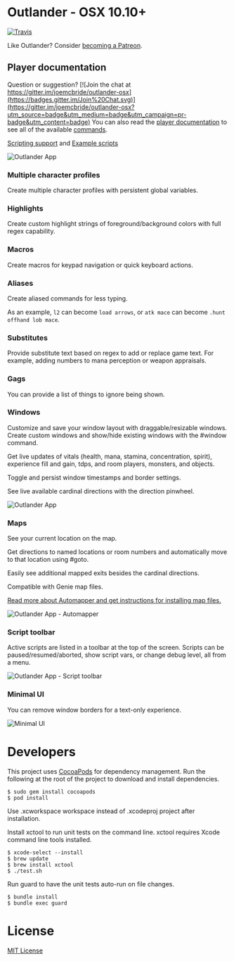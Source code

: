 Outlander - OSX 10.10+
==========
[![Travis](https://img.shields.io/travis/joemcbride/outlander-osx.svg)]()

Like Outlander?  Consider [becoming a Patreon](https://www.patreon.com/outlander).

## Player documentation
Question or suggestion?  [![Join the chat at https://gitter.im/joemcbride/outlander-osx](https://badges.gitter.im/Join%20Chat.svg)](https://gitter.im/joemcbride/outlander-osx?utm_source=badge&utm_medium=badge&utm_campaign=pr-badge&utm_content=badge)
You can also read the [player documentation](commands.md) to see all of the available [commands](commands.md).

[Scripting support](commands.md#scripting) and [Example scripts](commands.md#example-scripts)

![Outlander App](http://i.imgur.com/Gk8LFK1.png)

### Multiple character profiles
Create multiple character profiles with persistent global variables.

### Highlights
Create custom highlight strings of foreground/background colors with full regex capability.

### Macros
Create macros for keypad navigation or quick keyboard actions.

### Aliases
Create aliased commands for less typing.

As an example, `l2` can become `load arrows`, or `atk mace` can become `.hunt offhand lob mace`.

### Substitutes
Provide substitute text based on regex to add or replace game text.  For example, adding numbers to mana perception or weapon appraisals.

### Gags
You can provide a list of things to ignore being shown.

### Windows
Customize and save your window layout with draggable/resizable windows. Create custom windows and show/hide existing windows with the #window command.

Get live updates of vitals (health, mana, stamina, concentration, spirit), experience fill and gain, tdps, and room players, monsters, and objects.

Toggle and persist window timestamps and border settings.

See live available cardinal directions with the direction pinwheel.

![Outlander App](http://i.imgur.com/Gk8LFK1.png)

### Maps
See your current location on the map.

Get directions to named locations or room numbers and automatically move to that location using #goto.

Easily see additional mapped exits besides the cardinal directions.

Compatible with Genie map files.

[Read more about Automapper and get instructions for installing map files.](commands.md#automapper)

![Outlander App - Automapper](http://i.imgur.com/V4cWDhW.png)

### Script toolbar

Active scripts are listed in a toolbar at the top of the screen.  Scripts can be paused/resumed/aborted, show script vars, or change debug level, all from a menu.

![Outlander App - Script toolbar](https://cloud.githubusercontent.com/assets/255007/7898521/6e137ca8-06b7-11e5-96fa-4095fb6ce873.png)

### Minimal UI

You can remove window borders for a text-only experience.

![Minimal UI](http://i.imgur.com/ZBtaUUR.png)

Developers
==========

This project uses [CocoaPods](http://cocoapods.org) for dependency management.  Run the following at the root of the project to download and install dependencies.

    $ sudo gem install cocoapods
    $ pod install

Use .xcworkspace workspace instead of .xcodeproj project after installation.

Install xctool to run unit tests on the command line.  xctool requires Xcode command line tools installed.

    $ xcode-select --install
    $ brew update
    $ brew install xctool
    $ ./test.sh

Run guard to have the unit tests auto-run on file changes.

    $ bundle install
    $ bundle exec guard

License
==========
[MIT License](LICENSE.md)
